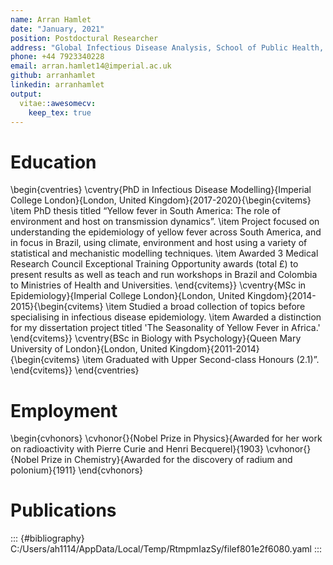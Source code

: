 ```yaml
---
name: Arran Hamlet
date: "January, 2021"
position: Postdoctural Researcher
address: "Global Infectious Disease Analysis, School of Public Health, Imperial College London"
phone: +44 7923340228
email: arran.hamlet14@imperial.ac.uk
github: arranhamlet
linkedin: arranhamlet
output: 
  vitae::awesomecv:
    keep_tex: true
---
```




# Education

\begin{cventries}
	\cventry{PhD in Infectious Disease Modelling}{Imperial College London}{London, United Kingdom}{2017-2020}{\begin{cvitems}
\item PhD thesis titled “Yellow fever in South America: The role of environment and host on transmission dynamics”.
\item Project focused on understanding the epidemiology of yellow fever across South America, and in focus in Brazil, using climate, environment and host using a variety of statistical and mechanistic modelling techniques.
\item Awarded 3 Medical Research Council Exceptional Training Opportunity awards (total £) to present results as well as teach and run workshops in Brazil and Colombia to Ministries of Health and Universities.
\end{cvitems}}
	\cventry{MSc in Epidemiology}{Imperial College London}{London, United Kingdom}{2014-2015}{\begin{cvitems}
\item Studied a broad collection of topics before specialising in infectious disease epidemiology.
\item Awarded a distinction for my dissertation project titled 'The Seasonality of Yellow Fever in Africa.'
\end{cvitems}}
	\cventry{BSc in Biology with Psychology}{Queen Mary University of London}{London, United Kingdom}{2011-2014}{\begin{cvitems}
\item Graduated with Upper Second-class Honours (2.1)”.
\end{cvitems}}
\end{cventries}


# Employment

\begin{cvhonors}
	\cvhonor{}{Nobel Prize in Physics}{Awarded for her work on radioactivity with Pierre Curie and Henri Becquerel}{1903}
	\cvhonor{}{Nobel Prize in Chemistry}{Awarded for the discovery of radium and polonium}{1911}
\end{cvhonors}

# Publications


::: {#bibliography}
C:/Users/ah1114/AppData/Local/Temp/RtmpmIazSy/filef801e2f6080.yaml
:::


